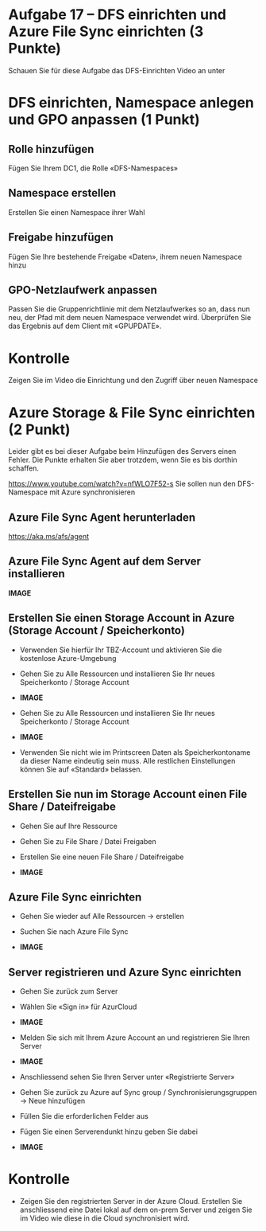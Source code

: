 # Aufgabe 17 – DFS einrichten und Azure File Sync einrichten (3 Punkte)

Schauen Sie für diese Aufgabe das DFS-Einrichten Video an unter



 



# DFS einrichten, Namespace anlegen und GPO anpassen (1 Punkt)



## Rolle hinzufügen

Fügen Sie Ihrem DC1, die Rolle «DFS-Namespaces»

## Namespace erstellen

Erstellen Sie einen Namespace ihrer Wahl

## Freigabe hinzufügen

Fügen Sie Ihre bestehende Freigabe «Daten», ihrem neuen Namespace hinzu

## GPO-Netzlaufwerk anpassen

Passen Sie die Gruppenrichtlinie mit dem Netzlaufwerkes so an, dass nun neu, der Pfad mit dem neuen Namespace verwendet wird. Überprüfen Sie das Ergebnis auf dem Client mit «GPUPDATE».



# Kontrolle

Zeigen Sie im Video die Einrichtung und den Zugriff über neuen Namespace








# Azure Storage & File Sync einrichten (2 Punkt)

Leider gibt es bei dieser Aufgabe beim Hinzufügen des Servers einen Fehler. Die Punkte erhalten Sie aber trotzdem, wenn Sie es bis dorthin schaffen.


https://www.youtube.com/watch?v=nfWLO7F52-s
Sie sollen nun den DFS-Namespace mit Azure synchronisieren



## Azure File Sync Agent herunterladen
https://aka.ms/afs/agent



## Azure File Sync Agent auf dem Server installieren


**IMAGE**



## Erstellen Sie einen Storage Account in Azure (Storage Account / Speicherkonto)

- Verwenden Sie hierfür Ihr TBZ-Account und aktivieren Sie die kostenlose Azure-Umgebung

- Gehen Sie zu Alle Ressourcen und installieren Sie Ihr neues Speicherkonto / Storage Account

- **IMAGE**

- Gehen Sie zu Alle Ressourcen und installieren Sie Ihr neues Speicherkonto / Storage Account

- **IMAGE**

- Verwenden Sie nicht wie im Printscreen Daten als Speicherkontoname da dieser Name eindeutig sein muss. Alle restlichen Einstellungen können Sie auf «Standard» belassen.



## Erstellen Sie nun im Storage Account einen File Share / Dateifreigabe

- Gehen Sie auf Ihre Ressource

- Gehen Sie zu File Share / Datei Freigaben

- Erstellen Sie eine neuen File Share / Dateifreigabe 

- **IMAGE**



## Azure File Sync einrichten

- Gehen Sie wieder auf Alle Ressourcen -> erstellen

- Suchen Sie nach Azure File Sync

- **IMAGE**

## Server registrieren und Azure Sync einrichten

- Gehen Sie zurück zum Server

- Wählen Sie «Sign in» für AzurCloud

- **IMAGE**

- Melden Sie sich mit Ihrem Azure Account an und registrieren Sie Ihren Server

- **IMAGE**

- Anschliessend sehen Sie Ihren Server unter «Registrierte Server»

- Gehen Sie zurück zu Azure auf Sync group / Synchronisierungsgruppen -> Neue hinzufügen

- Füllen Sie die erforderlichen Felder aus

- Fügen Sie einen Serverendunkt hinzu geben Sie dabei 

- **IMAGE**

# Kontrolle

- Zeigen Sie den registrierten Server in der Azure Cloud. Erstellen Sie anschliessend eine Datei lokal auf dem on-prem Server und zeigen Sie im Video wie diese in die Cloud synchronisiert wird.

